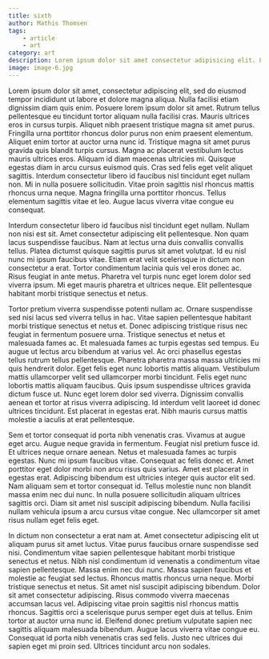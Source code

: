 ```yaml
---
title: sixth
author: Mathis Thomsen
tags: 
    - article
    - art
category: art
description: Lorem ipsum dolor sit amet consectetur adipisicing elit. Laboriosam cum veritatis, eum error ducimus tempore officia exercitationem accusamus.
image: image-6.jpg
---
```

Lorem ipsum dolor sit amet, consectetur adipiscing elit, sed do eiusmod tempor incididunt ut labore et dolore magna aliqua. Nulla facilisi etiam dignissim diam quis enim. Posuere lorem ipsum dolor sit amet. Rutrum tellus pellentesque eu tincidunt tortor aliquam nulla facilisi cras. Mauris ultrices eros in cursus turpis. Aliquet nibh praesent tristique magna sit amet purus. Fringilla urna porttitor rhoncus dolor purus non enim praesent elementum. Aliquet enim tortor at auctor urna nunc id. Tristique magna sit amet purus gravida quis blandit turpis cursus. Magna ac placerat vestibulum lectus mauris ultrices eros. Aliquam id diam maecenas ultricies mi. Quisque egestas diam in arcu cursus euismod quis. Cras sed felis eget velit aliquet sagittis. Interdum consectetur libero id faucibus nisl tincidunt eget nullam non. Mi in nulla posuere sollicitudin. Vitae proin sagittis nisl rhoncus mattis rhoncus urna neque. Magna fringilla urna porttitor rhoncus. Tellus elementum sagittis vitae et leo. Augue lacus viverra vitae congue eu consequat.

Interdum consectetur libero id faucibus nisl tincidunt eget nullam. Nullam non nisi est sit. Amet consectetur adipiscing elit pellentesque. Non quam lacus suspendisse faucibus. Nam at lectus urna duis convallis convallis tellus. Platea dictumst quisque sagittis purus sit amet volutpat. Id eu nisl nunc mi ipsum faucibus vitae. Etiam erat velit scelerisque in dictum non consectetur a erat. Tortor condimentum lacinia quis vel eros donec ac. Risus feugiat in ante metus. Pharetra vel turpis nunc eget lorem dolor sed viverra ipsum. Mi eget mauris pharetra et ultrices neque. Elit pellentesque habitant morbi tristique senectus et netus.

Tortor pretium viverra suspendisse potenti nullam ac. Ornare suspendisse sed nisi lacus sed viverra tellus in hac. Vitae sapien pellentesque habitant morbi tristique senectus et netus et. Donec adipiscing tristique risus nec feugiat in fermentum posuere urna. Tristique senectus et netus et malesuada fames ac. Et malesuada fames ac turpis egestas sed tempus. Eu augue ut lectus arcu bibendum at varius vel. Ac orci phasellus egestas tellus rutrum tellus pellentesque. Pharetra pharetra massa massa ultricies mi quis hendrerit dolor. Eget felis eget nunc lobortis mattis aliquam. Vestibulum mattis ullamcorper velit sed ullamcorper morbi tincidunt. Felis eget nunc lobortis mattis aliquam faucibus. Quis ipsum suspendisse ultrices gravida dictum fusce ut. Nunc eget lorem dolor sed viverra. Dignissim convallis aenean et tortor at risus viverra adipiscing. Id interdum velit laoreet id donec ultrices tincidunt. Est placerat in egestas erat. Nibh mauris cursus mattis molestie a iaculis at erat pellentesque.

Sem et tortor consequat id porta nibh venenatis cras. Vivamus at augue eget arcu. Augue neque gravida in fermentum. Feugiat nisl pretium fusce id. Et ultrices neque ornare aenean. Netus et malesuada fames ac turpis egestas. Nunc mi ipsum faucibus vitae. Consequat ac felis donec et. Amet porttitor eget dolor morbi non arcu risus quis varius. Amet est placerat in egestas erat. Adipiscing bibendum est ultricies integer quis auctor elit sed. Nam aliquam sem et tortor consequat id. Tellus molestie nunc non blandit massa enim nec dui nunc. In nulla posuere sollicitudin aliquam ultrices sagittis orci. Diam sit amet nisl suscipit adipiscing bibendum. Nulla facilisi nullam vehicula ipsum a arcu cursus vitae congue. Nec ullamcorper sit amet risus nullam eget felis eget.

In dictum non consectetur a erat nam at. Amet consectetur adipiscing elit ut aliquam purus sit amet luctus. Vitae purus faucibus ornare suspendisse sed nisi. Condimentum vitae sapien pellentesque habitant morbi tristique senectus et netus. Nibh nisl condimentum id venenatis a condimentum vitae sapien pellentesque. Massa enim nec dui nunc. Massa sapien faucibus et molestie ac feugiat sed lectus. Rhoncus mattis rhoncus urna neque. Morbi tristique senectus et netus. Sit amet nisl suscipit adipiscing bibendum. Dolor sit amet consectetur adipiscing. Risus commodo viverra maecenas accumsan lacus vel. Adipiscing vitae proin sagittis nisl rhoncus mattis rhoncus. Sagittis orci a scelerisque purus semper eget duis at tellus. Enim tortor at auctor urna nunc id. Eleifend donec pretium vulputate sapien nec sagittis aliquam malesuada bibendum. Augue lacus viverra vitae congue eu. Consequat id porta nibh venenatis cras sed felis. Justo nec ultrices dui sapien eget mi proin sed. Ultrices tincidunt arcu non sodales.